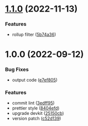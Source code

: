 # [1.1.0](https://github.com/akijoey/hexo-renderer-rollup/compare/v1.0.0...v1.1.0) (2022-11-13)


### Features

* rollup filter ([5b74a36](https://github.com/akijoey/hexo-renderer-rollup/commit/5b74a361ef407b61b2833b18526c2dbd20c07e0d))

# 1.0.0 (2022-09-12)


### Bug Fixes

* output code ([e7ef805](https://github.com/akijoey/hexo-renderer-rollup/commit/e7ef8051e72797ec8a627cf946dfd7d069d7cf60))


### Features

* commit lint ([3edff95](https://github.com/akijoey/hexo-renderer-rollup/commit/3edff953a0c43ded97976bac644f4e715f117430))
* prettier style ([8404efd](https://github.com/akijoey/hexo-renderer-rollup/commit/8404efd282730f27462a5a78c89e48dcb82d14c4))
* upgrade devkit ([25150cb](https://github.com/akijoey/hexo-renderer-rollup/commit/25150cba9f93b7077f48117914482032334e9938))
* version patch ([c52d139](https://github.com/akijoey/hexo-renderer-rollup/commit/c52d139bce0f522faf050a213f838a054c8aa591))
